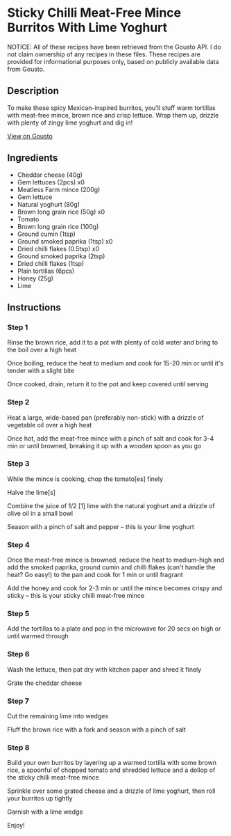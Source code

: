 # Sticky Chilli Meat-Free Mince Burritos With Lime Yoghurt

NOTICE: All of these recipes have been retrieved from the Gousto API. I do not claim ownership of any recipes in these files. These recipes are provided for informational purposes only, based on publicly available data from Gousto.

## Description

To make these spicy Mexican-inspired burritos, you'll stuff warm tortillas with meat-free mince, brown rice and crisp lettuce. Wrap them up, drizzle with plenty of zingy lime yoghurt and dig in! 

[View on Gousto](https://www.gousto.co.uk/recipes/cookbook/sticky-chilli-meat-free-burritos-with-lime-mayo)

## Ingredients

- Cheddar cheese (40g)
- Gem lettuces (2pcs) x0
- Meatless Farm mince (200g)
- Gem lettuce
- Natural yoghurt (80g)
- Brown long grain rice (50g) x0
- Tomato
- Brown long grain rice (100g)
- Ground cumin (1tsp)
- Ground smoked paprika (1tsp) x0
- Dried chilli flakes (0.5tsp) x0
- Ground smoked paprika (2tsp)
- Dried chilli flakes (1tsp)
- Plain tortillas (6pcs)
- Honey (25g)
- Lime

## Instructions


### Step 1

Rinse the brown rice, add it to a pot with plenty of cold water and bring to the boil over a high heat

Once boiling, reduce the heat to medium and cook for 15-20 min or until it's tender with a slight bite

Once cooked, drain, return it to the pot and keep covered until serving


### Step 2

Heat a large, wide-based pan (preferably non-stick) with a drizzle of vegetable oil over a high heat

Once hot, add the meat-free mince with a pinch of salt and cook for 3-4 min or until browned, breaking it up with a wooden spoon as you go


### Step 3

While the mince is cooking, chop the tomato<span class="text-danger">[es]</span> finely

Halve the lime<span class="text-danger">[s]</span>

Combine the juice of 1/2 <span class="text-danger">[1]</span> lime with the natural yoghurt and a drizzle of olive oil in a small bowl

Season with a pinch of salt and pepper – this is your lime yoghurt


### Step 4

Once the meat-free mince is browned, reduce the heat to medium-high and add the smoked paprika, ground cumin and chilli flakes (can't handle the heat? Go easy!) to the pan and cook for 1 min or until fragrant

Add the honey and cook for 2-3 min or until the mince becomes crispy and sticky – this is your sticky chilli meat-free mince


### Step 5

Add the tortillas to a plate and pop in the microwave for 20 secs on high or until warmed through


### Step 6

Wash the lettuce, then pat dry with kitchen paper and shred it finely

Grate the cheddar cheese


### Step 7

Cut the remaining lime into wedges

Fluff the brown rice with a fork and season with a pinch of salt

### Step 8

Build your own burritos by layering up a warmed tortilla with some brown rice, a spoonful of chopped tomato and shredded lettuce and a dollop of the sticky chilli meat-free mince

Sprinkle over some grated cheese and a drizzle of lime yoghurt, then roll your burritos up tightly

Garnish with a lime wedge

Enjoy!

